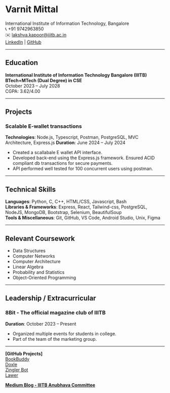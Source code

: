 # Varnit Mittal

International Institute of Information Technology, Bangalore  
📞 +91 9742963850  
✉️ [lakshya.kapoor@iiitb.ac.in](mailto:lakshya.kapoor@iiitb.ac.in)  
[LinkedIn](https://www.linkedin.com/in/lakshya-kapoor-847282280) | [GitHub](https://github.com/Lakshya-Kapoor)

---

## Education

**International Institute of Information Technology Bangalore (IIITB)**  
**BTech+MTech (Dual Degree) in CSE**  
October 2023 – July 2028  
CGPA: 3.62/4.00

---

## Projects

### Scalable E-wallet transactions

**Technologies**: Node.js, Typescript, Postman, PostgreSQL, MVC Architecture, Express.js
**Duration**: June 2024 – July 2024

- Created a scallabale E wallet API interface.
- Developed back-end using the Express.js framework. Ensured ACID compliant db transactions for secure payments.
- API performed well tested for 100 concurrent users using postman.

---

## Technical Skills

**Languages**: Python, C, C++, HTML/CSS, Javascript, Bash  
**Libraries & Frameworks**: Express, React, Tailwind-css, PostgreSQL, NodeJS, MongoDB, Bootstrap, Selenium, BeautifulSoup  
**Tools & Miscellaneous**: Git, GitHub, VS Code, Android Studio, Unix, Figma

---

## Relevant Coursework

- Data Structures
- Computer Networks
- Computer Architecture
- Linear Algebra
- Probability and Statistics
- Object-Oriented Programming

---

## Leadership / Extracurricular

### 8Bit - The official magazine club of IIITB

**Duration**: October 2023 – Present

- Organized multiple events for students in college.
- Part of the team of the marketing group.

---

**[GitHub Projects]**  
[BookBuddy](https://github.com/varnit-mittal/Book_Budy)  
[Doxle](https://github.com/varnit-mittal/decentralized_verification)  
[Zingler Bot](https://github.com/varnit-mittal/ZinglerBot)  
[Lawer](https://github.com/varnit-mittal/lawer)

**[Medium Blog - IIITB Anubhava Committee](https://medium.com/@iiitbanubhava)**
